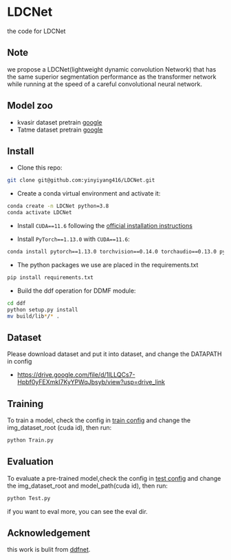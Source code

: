 # LDCNet
the code for LDCNet
## Note
we propose a LDCNet(lightweight dynamic convolution Network) that has the same superior segmentation performance as the transformer network while running at the speed of a careful convolutional neural network.

## Model zoo
- kvasir dataset pretrain
[google](https://drive.google.com/file/d/174CPEQCv_dEkfnMoXa7oLnrwh-Yh80XY/view?usp=drive_link)
- Tatme dataset pretrain
[google](https://drive.google.com/file/d/1_msRG2X7XnMXSO9YHmIJlPiV0byzFhId/view?usp=drive_link)
## Install
- Clone this repo:
```bash
git clone git@github.com:yinyiyang416/LDCNet.git
```

- Create a conda virtual environment and activate it:

```bash
conda create -n LDCNet python=3.8
conda activate LDCNet
```

- Install `CUDA==11.6` following
  the [official installation instructions](https://docs.nvidia.com/cuda/cuda-installation-guide-linux/index.html)

- Install `PyTorch==1.13.0` with `CUDA==11.6`:

```bash
conda install pytorch==1.13.0 torchvision==0.14.0 torchaudio==0.13.0 pytorch-cuda=11.6 -c pytorch -c nvidia
```
- The python packages we use are placed in the requirements.txt
```bash
pip install requirements.txt
```

- Build the ddf operation for DDMF module:

```bash
cd ddf
python setup.py install
mv build/lib*/* .
```

## Dataset
Please download dataset and put it into dataset, and change the DATAPATH in config
- https://drive.google.com/file/d/1lLLQCs7-Hpbf0yFEXmkI7KyYPWqJbsyb/view?usp=drive_link

## Training

To train a model, check the config in [train config](configs\train_config.py) and change the img_dataset_root (cuda id), then run:

```bash
python Train.py
```

## Evaluation

To evaluate a pre-trained model,check the config in [test config](configs\test_config.py) and change the img_dataset_root and model_path(cuda id), then run:

```bash
python Test.py
```
if you want to eval more, you can see the eval dir.

## Acknowledgement

this work is bulit from [ddfnet](https://github.com/thefoxofsky/ddfnet).



